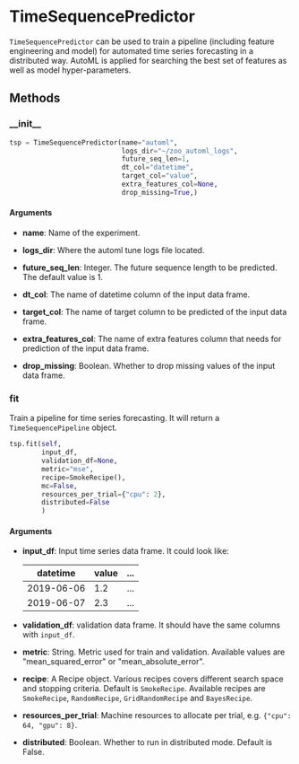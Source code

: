 # TimeSequencePredictor

`TimeSequencePredictor` can be used to train a pipeline (including feature engineering and model) for 
automated time series forecasting in a distributed way. AutoML is applied for searching the best 
set of features as well as model hyper-parameters.

## Methods

### \_\_init\_\_

```python
tsp = TimeSequencePredictor(name="automl",
                            logs_dir="~/zoo_automl_logs",
                            future_seq_len=1,
                            dt_col="datetime",
                            target_col="value",
                            extra_features_col=None,
                            drop_missing=True,)
```

#### Arguments

* **name**: Name of the experiment.

* **logs_dir**: Where the automl tune logs file located.

* **future_seq_len**: Integer. The future sequence length to be predicted. The default value is 1.

* **dt_col**: The name of datetime column of the input data frame.

* **target_col**: The name of target column to be predicted of the input data frame.

* **extra_features_col**: The name of extra features column that needs for prediction of the input data frame.

* **drop_missing**: Boolean. Whether to drop missing values of the input data frame.


### fit

Train a pipeline for time series forecasting. It will return a `TimeSequencePipeline` object.

```python
tsp.fit(self,
        input_df,
        validation_df=None,
        metric="mse",
        recipe=SmokeRecipe(),
        mc=False,
        resources_per_trial={"cpu": 2},
        distributed=False
        )
```

#### Arguments

* **input_df**: Input time series data frame. It could look like:
          
    |datetime|value|...|
    | --------|----- | ---|
    |2019-06-06|1.2|...|
    |2019-06-07|2.3|...|

* **validation_df**: validation data frame. It should have the same columns with `input_df`.

* **metric**: String. Metric used for train and validation. Available values are "mean_squared_error" or "mean_absolute_error".

* **recipe**: A Recipe object. Various recipes covers different search space and stopping criteria. Default is `SmokeRecipe`. 
              Available recipes are `SmokeRecipe`, `RandomRecipe`, `GridRandomRecipe` and `BayesRecipe`.
              
* **resources_per_trial**: Machine resources to allocate per trial, e.g. `{"cpu": 64, "gpu": 8}`.

* **distributed**: Boolean. Whether to run in distributed mode. Default is False. 


